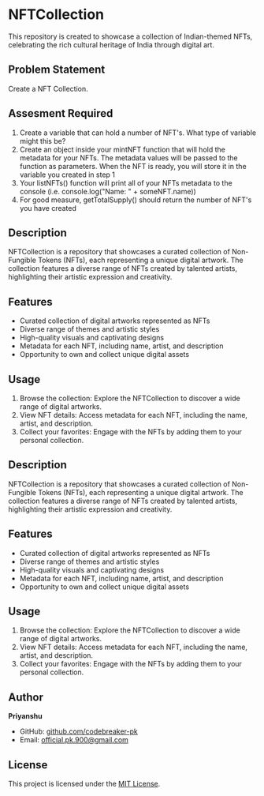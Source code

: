 

# NFTCollection

This repository is created to showcase a collection of Indian-themed NFTs, celebrating the rich cultural heritage of India through digital art.


## Problem Statement

Create a NFT Collection.
## Assesment Required
1. Create a variable that can hold a number of NFT's. What type of variable might this be?
2. Create an object inside your mintNFT function that will hold the metadata for your NFTs. 
   The metadata values will be passed to the function as parameters. When the NFT is ready, 
   you will store it in the variable you created in step 1
3. Your listNFTs() function will print all of your NFTs metadata to the console (i.e. console.log("Name: " + someNFT.name))
4. For good measure, getTotalSupply() should return the number of NFT's you have created
## Description

NFTCollection is a repository that showcases a curated collection of Non-Fungible Tokens (NFTs), each representing a unique digital artwork. The collection features a diverse range of NFTs created by talented artists, highlighting their artistic expression and creativity.

## Features

- Curated collection of digital artworks represented as NFTs
- Diverse range of themes and artistic styles
- High-quality visuals and captivating designs
- Metadata for each NFT, including name, artist, and description
- Opportunity to own and collect unique digital assets

## Usage

1. Browse the collection: Explore the NFTCollection to discover a wide range of digital artworks.
2. View NFT details: Access metadata for each NFT, including the name, artist, and description.
3. Collect your favorites: Engage with the NFTs by adding them to your personal collection.




## Description

NFTCollection is a repository that showcases a curated collection of Non-Fungible Tokens (NFTs), each representing a unique digital artwork. The collection features a diverse range of NFTs created by talented artists, highlighting their artistic expression and creativity.

## Features

- Curated collection of digital artworks represented as NFTs
- Diverse range of themes and artistic styles
- High-quality visuals and captivating designs
- Metadata for each NFT, including name, artist, and description
- Opportunity to own and collect unique digital assets


## Usage

1. Browse the collection: Explore the NFTCollection to discover a wide range of digital artworks.
2. View NFT details: Access metadata for each NFT, including the name, artist, and description.
3. Collect your favorites: Engage with the NFTs by adding them to your personal collection.



## Author

**Priyanshu**

- GitHub: [github.com/codebreaker-pk](https://github.com/22bcs10361)
- Email: official.pk.900@gmail.com
## License
This project is licensed under the [MIT License](https://github.com/22bcs10361/Create-a-NFT-Collection/blob/3256285b25e152a702269d6d78185ec66c7b5f98/LICENSE).
